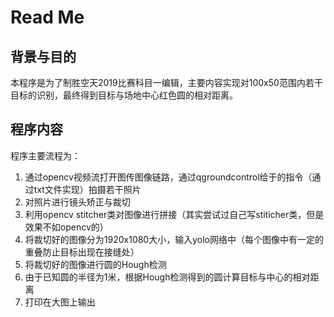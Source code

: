 # Read Me
##  背景与目的
本程序是为了制胜空天2019比赛科目一编辑，主要内容实现对100x50范围内若干目标的识别，最终得到目标与场地中心红色圆的相对距离。
 ## 程序内容
程序主要流程为：
1. 通过opencv视频流打开图传图像链路，通过qgroundcontrol给于的指令（通过txt文件实现）拍摄若干照片
2. 对照片进行镜头矫正与裁切
3. 利用opencv stitcher类对图像进行拼接（其实尝试过自己写stiticher类，但是效果不如opencv的）
4. 将裁切好的图像分为1920x1080大小，输入yolo网络中（每个图像中有一定的重叠防止目标出现在接缝处）
5. 将裁切好的图像进行圆的Hough检测
6. 由于已知圆的半径为1米，根据Hough检测得到的圆计算目标与中心的相对距离
7. 打印在大图上输出
